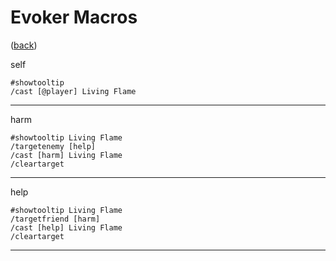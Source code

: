 <!--
    =====================================
    generator=datazen
    version=3.2.0
    hash=a0d6e0aac543e11c82686c72413735a9
    =====================================
-->

# Evoker Macros

([back](README.md))

self

```
#showtooltip
/cast [@player] Living Flame
```

---

harm

```
#showtooltip Living Flame
/targetenemy [help]
/cast [harm] Living Flame
/cleartarget
```

---

help

```
#showtooltip Living Flame
/targetfriend [harm]
/cast [help] Living Flame
/cleartarget
```

---
